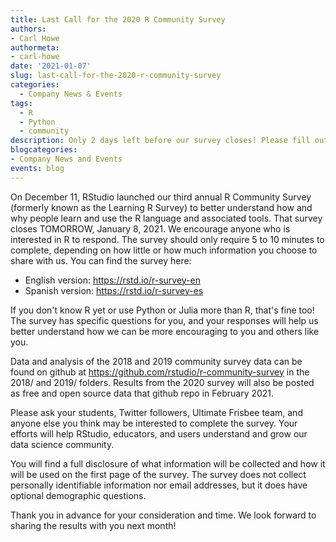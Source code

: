 ```yaml
---
title: Last Call for the 2020 R Community Survey
authors: 
- Carl Howe
authormeta:
- carl-howe
date: '2021-01-07'
slug: last-call-for-the-2020-r-community-survey
categories:
  - Company News & Events
tags:
  - R
  - Python
  - community
description: Only 2 days left before our survey closes! Please fill out our 3nd annual survey so that we can better understand today's R community. We'll publish the results in February 2021 as free and open source data.
blogcategories:
- Company News and Events
events: blog
---
```


On December 11, RStudio launched our third annual R Community Survey (formerly known as the Learning R Survey) to better understand how and why people learn and use the R language and associated tools. That survey closes TOMORROW, January 8, 2021. We encourage anyone who is interested in R to respond. The survey should only require 5 to 10 minutes to complete, depending on how little or how much information you choose to share with us. You can find the survey here:

-   English version: <a href="https://rstd.io/r-survey-en"  target="_blank" rel="noopener noreferrer">https://rstd.io/r-survey-en</a>
-   Spanish version: <a href="https://rstd.io/r-survey-es"  target="_blank" rel="noopener noreferrer">https://rstd.io/r-survey-es</a>

If you don't know R yet or use Python or Julia more than R, that's fine too! The survey has specific questions for you, and your responses will help us better understand how we can be more encouraging to you and others like you.

Data and analysis of the 2018 and 2019 community survey data can be found on github at <a href="https://github.com/rstudio/r-community-survey"  target="_blank" rel="noopener noreferrer">https://github.com/rstudio/r-community-survey</a> in the 2018/ and 2019/ folders. Results from the 2020 survey will also be posted as free and open source data that github repo in February 2021.

Please ask your students, Twitter followers, Ultimate Frisbee team, and anyone else you think may be interested to complete the survey. Your efforts will help RStudio, educators, and users understand and grow our data science community.

You will find a full disclosure of what information will be collected and how it will be used on the first page of the survey. The survey does not collect personally identifiable information nor email addresses, but it does have optional demographic questions.

Thank you in advance for your consideration and time. We look forward to sharing the results with you next month!
